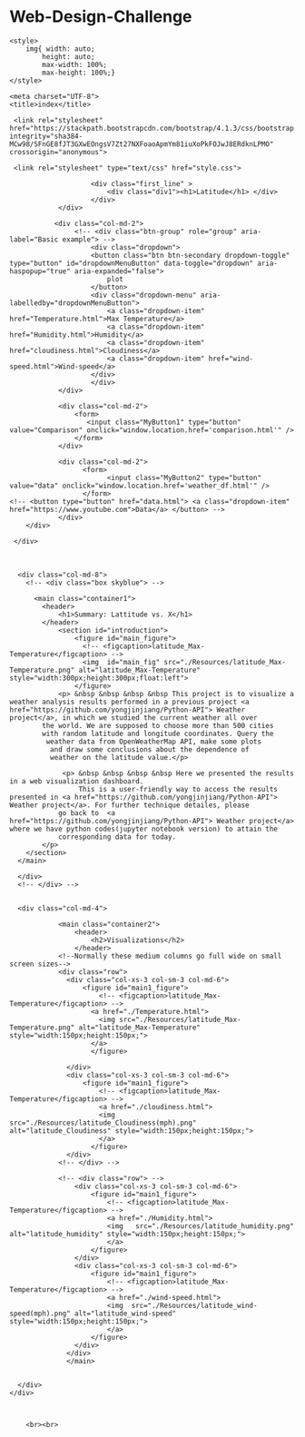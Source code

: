 # Web-Design-Challenge
<!DOCTYPE html>
<html lang="en-us">

<head>

    <style>
        img{ width: auto;
            height: auto;
            max-width: 100%;
            max-height: 100%;}
    </style>

    <meta charset="UTF-8">
    <title>index</title>

  <!-- <link rel="stylesheet" href="https://maxcdn.bootstrapcdn.com/bootstrap/3.3.7/css/bootstrap.min.css" integrity="sha384-BVYiiSIFeK1dGmJRAkycuHAHRg32OmUcww7on3RYdg4Va+PmSTsz/K68vbdEjh4u" crossorigin="anonymous"> -->
 
  
     <link rel="stylesheet" href="https://stackpath.bootstrapcdn.com/bootstrap/4.1.3/css/bootstrap.min.css" integrity="sha384-MCw98/SFnGE8fJT3GXwEOngsV7Zt27NXFoaoApmYm81iuXoPkFOJwJ8ERdknLPMO" crossorigin="anonymous">

     <link rel="stylesheet" type="text/css" href="style.css">
</head>

<body>
      <div id="first_line_color">
        <div class="row">   
                <!-- <div class="form-inline">   -->
                <div class="col-md-6">    

                        <div class="first_line" >
                            <div class="div1"><h1>Latitude</h1> </div>
                        </div>    
                </div>  
                
               <div class="col-md-2">     
                    <!-- <div class="btn-group" role="group" aria-label="Basic example"> -->
                        <div class="dropdown">
                        <button class="btn btn-secondary dropdown-toggle" type="button" id="dropdownMenuButton" data-toggle="dropdown" aria-haspopup="true" aria-expanded="false">
                            plot
                        </button>
                        <div class="dropdown-menu" aria-labelledby="dropdownMenuButton">
                            <a class="dropdown-item" href="Temperature.html">Max Temperature</a>
                            <a class="dropdown-item" href="Humidity.html">Humidity</a>
                            <a class="dropdown-item" href="cloudiness.html">Cloudiness</a>
                            <a class="dropdown-item" href="wind-speed.html">Wind-speed</a>
                        </div>
                        </div>
                </div>  

                <div class="col-md-2">  
                    <form>
                       <input class="MyButton1" type="button" value="Comparison" onclick="window.location.href='comparison.html'" />       
                    </form>
                </div> 

                <div class="col-md-2">
                      <form>
                            <input class="MyButton2" type="button" value="data" onclick="window.location.href='weather_df.html'" />       
                      </form>
    <!-- <button type="button" href="data.html"> <a class="dropdown-item" href="https://www.youtube.com">Data</a> </button> --> 
                </div>
        </div>
<!-- </div> -->
     </div>
<br>


<div class="Col_container">
    <!--Normally these medium columns go full wide on small screen sizes-->
    <div class="row">
      
      
      <div class="col-md-8">
        <!-- <div class="box skyblue"> -->

          <main class="container1">
            <header>
                <h1>Summary: Lattitude vs. X</h1>
            </header>
                <section id="introduction">
                    <figure id="main_figure">
                      <!-- <figcaption>latitude_Max-Temperature</figcaption> -->
                      <img  id="main_fig" src="./Resources/latitude_Max-Temperature.png" alt="latitude_Max-Temperature" style="width:300px;height:300px;float:left">
                    </figure>
                <p> &nbsp &nbsp &nbsp &nbsp This project is to visualize a weather analysis results performed in a previous project <a href="https://github.com/yongjinjiang/Python-API"> Weather project</a>, in which we studied the current weather all over 
            the world. We are supposed to choose more than 500 cities 
            with random latitude and longitude coordinates. Query the
             weather data from OpenWeatherMap API, make some plots
              and draw some conclusions about the dependence of 
              weather on the latitude value.</p>
            
                 <p> &nbsp &nbsp &nbsp &nbsp Here we presented the results in a web visualization dashboard. 
                     This is a user-friendly way to access the results presented in <a href="https://github.com/yongjinjiang/Python-API"> Weather project</a>. For further technique detailes, please 
                go back to  <a href="https://github.com/yongjinjiang/Python-API"> Weather project</a> where we have python codes(jupyter notebook version) to attain the 
                corresponding data for today.
            </p>
        </section>
      </main> 

      </div>
      <!-- </div> -->
      
      
      <div class="col-md-4">
          
                <main class="container2">
                    <header>
                        <h2>Visualizations</h2>
                    </header>
                <!--Normally these medium columns go full wide on small screen sizes-->
                <div class="row">
                  <div class="col-xs-3 col-sm-3 col-md-6">
                      <figure id="main1_figure">
                          <!-- <figcaption>latitude_Max-Temperature</figcaption> -->
                        <a href="./Temperature.html">
                          <img src="./Resources/latitude_Max-Temperature.png" alt="latitude_Max-Temperature" style="width:150px;height:150px;">
                        </a>
                        </figure>
            
                  </div>
                  <div class="col-xs-3 col-sm-3 col-md-6">
                      <figure id="main1_figure">
                          <!-- <figcaption>latitude_Max-Temperature</figcaption> -->
                          <a href="./cloudiness.html">
                          <img   src="./Resources/latitude_Cloudiness(mph).png" alt="latitude_Cloudiness" style="width:150px;height:150px;">
                          </a>
                        </figure>
                  </div>
                <!-- </div> -->

                <!-- <div class="row"> -->
                    <div class="col-xs-3 col-sm-3 col-md-6">
                        <figure id="main1_figure">
                            <!-- <figcaption>latitude_Max-Temperature</figcaption> -->
                            <a href="./Humidity.html">
                            <img   src="./Resources/latitude_humidity.png" alt="latitude_humidity" style="width:150px;height:150px;">
                            </a>  
                        </figure>
                    </div>
                    <div class="col-xs-3 col-sm-3 col-md-6">
                        <figure id="main1_figure">
                            <!-- <figcaption>latitude_Max-Temperature</figcaption> -->
                            <a href="./wind-speed.html">
                            <img  src="./Resources/latitude_wind-speed(mph).png" alt="latitude_wind-speed" style="width:150px;height:150px;">
                            </a>  
                        </figure>
                    </div>
                  </div>
                  </main>
           
            
      </div>
    </div>

        
        
        <br><br>
<!-- <img id="bio-image" src="https://placehold.it/200x200" alt="Your Name"> -->


 

<script src="https://code.jquery.com/jquery-3.3.1.slim.min.js" integrity="sha384-q8i/X+965DzO0rT7abK41JStQIAqVgRVzpbzo5smXKp4YfRvH+8abtTE1Pi6jizo" crossorigin="anonymous"></script>
<script src="https://cdnjs.cloudflare.com/ajax/libs/popper.js/1.14.3/umd/popper.min.js" integrity="sha384-ZMP7rVo3mIykV+2+9J3UJ46jBk0WLaUAdn689aCwoqbBJiSnjAK/l8WvCWPIPm49" crossorigin="anonymous"></script>
<script src="https://stackpath.bootstrapcdn.com/bootstrap/4.1.3/js/bootstrap.min.js" integrity="sha384-ChfqqxuZUCnJSK3+MXmPNIyE6ZbWh2IMqE241rYiqJxyMiZ6OW/JmZQ5stwEULTy" crossorigin="anonymous"></script>

</body>

</html>
